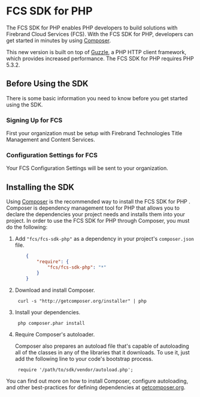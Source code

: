 # FCS SDK for PHP

The FCS SDK for PHP enables PHP developers to build solutions with Firebrand Cloud Services (FCS).
With the FCS SDK for PHP, developers can get started in minutes by using [Composer](http://getcomposer.org).

This new version is built on top of [Guzzle](http://guzzlephp.org), a PHP HTTP client
framework, which provides increased performance.  The FCS SDK for PHP requires PHP 5.3.2.

## Before Using the SDK

There is some basic information you need to know before you get started using the SDK.

### Signing Up for FCS

First your organization must be setup with Firebrand Technologies Title Management and
Content Services.

### Configuration Settings for FCS

Your FCS Configuration Settings will be sent to your organization.

## Installing the SDK

Using [Composer](http://getcomposer.org) is the recommended way to install the FCS SDK for PHP . Composer is
dependency management tool for PHP that allows you to declare the dependencies your project needs and installs them into
your project. In order to use the FCS SDK for PHP through Composer, you must do the following:

1. Add `"fcs/fcs-sdk-php"` as a dependency in your project's `composer.json` file.

    ```json
        {
            "require": {
                "fcs/fcs-sdk-php": "*"
            }
        }
    ```

1. Download and install Composer.

        curl -s "http://getcomposer.org/installer" | php

1. Install your dependencies.

        php composer.phar install

1. Require Composer's autoloader.

    Composer also prepares an autoload file that's capable of autoloading all of the classes in any of the libraries that
    it downloads. To use it, just add the following line to your code's bootstrap process.

        require '/path/to/sdk/vendor/autoload.php';

You can find out more on how to install Composer, configure autoloading, and other best-practices for defining
dependencies at [getcomposer.org](http://getcomposer.org).